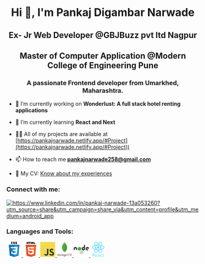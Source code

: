 
<h1 align="center">Hi 👋, I'm Pankaj Digambar Narwade</h1>
<h2 align="center">Ex- Jr Web Developer @GBJBuzz pvt ltd Nagpur</h2>
<h2 align="center">Master of Computer Application @Modern College of Engineering Pune</h2>
<h3 align="center">A passionate Frontend developer from Umarkhed, Maharashtra.</h3>

- 🔭 I’m currently working on **Wonderlust: A full stack hotel renting applications**

- 🌱 I’m currently learning **React and Next**

- 👨‍💻 All of my projects are available at [https://pankajnarwade.netlify.app/#Project](https://pankajnarwade.netlify.app/#Project))

- 📫 How to reach me **pankajnarwade258@gmail.com**

-  📄 My CV: [Know about my experiences](https://drive.google.com/file/d/1hHBZyi7EDDNChn9IywUOeVfoOcatq2z8/view)


<h3 align="left">Connect with me:</h3>
<p align="left">
<a href="https://linkedin.com/in/https://www.linkedin.com/in/pankaj-narwade-13a053260?utm_source=share&utm_campaign=share_via&utm_content=profile&utm_medium=android_app" target="blank"><img align="center" src="https://raw.githubusercontent.com/rahuldkjain/github-profile-readme-generator/master/src/images/icons/Social/linked-in-alt.svg" alt="https://www.linkedin.com/in/pankaj-narwade-13a053260?utm_source=share&utm_campaign=share_via&utm_content=profile&utm_medium=android_app" height="30" width="40" /></a>
</p>

<h3 align="left">Languages and Tools:</h3>
<p align="left"> <a href="https://www.w3schools.com/css/" target="_blank" rel="noreferrer"> <img src="https://raw.githubusercontent.com/devicons/devicon/master/icons/css3/css3-original-wordmark.svg" alt="css3" width="40" height="40"/> </a> <a href="https://www.w3.org/html/" target="_blank" rel="noreferrer"> <img src="https://raw.githubusercontent.com/devicons/devicon/master/icons/html5/html5-original-wordmark.svg" alt="html5" width="40" height="40"/> </a> <a href="https://developer.mozilla.org/en-US/docs/Web/JavaScript" target="_blank" rel="noreferrer"> <img src="https://raw.githubusercontent.com/devicons/devicon/master/icons/javascript/javascript-original.svg" alt="javascript" width="40" height="40"/> </a> <a href="https://www.mongodb.com/" target="_blank" rel="noreferrer"> <img src="https://raw.githubusercontent.com/devicons/devicon/master/icons/mongodb/mongodb-original-wordmark.svg" alt="mongodb" width="40" height="40"/> </a> <a href="https://nodejs.org" target="_blank" rel="noreferrer"> <img src="https://raw.githubusercontent.com/devicons/devicon/master/icons/nodejs/nodejs-original-wordmark.svg" alt="nodejs" width="40" height="40"/> </a> <a href="https://reactjs.org/" target="_blank" rel="noreferrer"> <img src="https://raw.githubusercontent.com/devicons/devicon/master/icons/react/react-original-wordmark.svg" alt="react" width="40" height="40"/> </a> </p>

<!--
**PankajNarwade28/PankajNarwade28** is a ✨ _special_ ✨ repository because its `README.md` (this file) appears on your GitHub profile.

Here are some ideas to get you started:

- 🔭 I’m currently working on ...
- 🌱 I’m currently learning ...
- 👯 I’m looking to collaborate on ...
- 🤔 I’m looking for help with ...
- 💬 Ask me about ...
- 📫 How to reach me: ...
- 😄 Pronouns: ...
- ⚡ Fun fact: ...
-->
